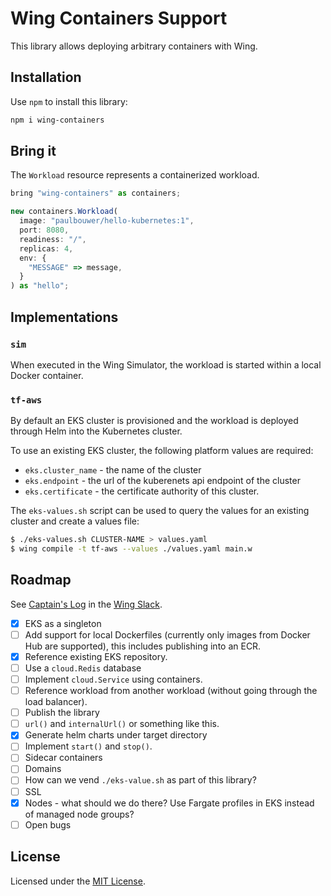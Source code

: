 # Wing Containers Support

This library allows deploying arbitrary containers with Wing.

## Installation

Use `npm` to install this library:

```sh
npm i wing-containers
```

## Bring it

The `Workload` resource represents a containerized workload.

```js
bring "wing-containers" as containers;

new containers.Workload(
  image: "paulbouwer/hello-kubernetes:1",
  port: 8080,
  readiness: "/",
  replicas: 4,
  env: {
    "MESSAGE" => message,
  }
) as "hello";
```

## Implementations

### `sim`

When executed in the Wing Simulator, the workload is started within a local Docker container.

### `tf-aws`

By default an EKS cluster is provisioned and the workload is deployed through Helm into the
Kubernetes cluster.

To use an existing EKS cluster, the following platform values are required:

* `eks.cluster_name` - the name of the cluster
* `eks.endpoint` - the url of the kuberenets api endpoint of the cluster
* `eks.certificate` - the certificate authority of this cluster.

The `eks-values.sh` script can be used to query the values for an existing cluster and create a
values file:

```sh
$ ./eks-values.sh CLUSTER-NAME > values.yaml
$ wing compile -t tf-aws --values ./values.yaml main.w
```

## Roadmap

See [Captain's Log](https://winglang.slack.com/archives/C047QFSUL5R/p1696868156845019) in the [Wing Slack](https://t.winglang.io).

- [x] EKS as a singleton
- [ ] Add support for local Dockerfiles (currently only images from Docker Hub are supported), this
      includes publishing into an ECR.
- [x] Reference existing EKS repository.
- [ ] Use a `cloud.Redis` database
- [ ] Implement `cloud.Service` using containers.
- [ ] Reference workload from another workload (without going through the load balancer).
- [ ] Publish the library
- [ ] `url()` and `internalUrl()` or something like this.
- [x] Generate helm charts under target directory
- [ ] Implement `start()` and `stop()`.
- [ ] Sidecar containers
- [ ] Domains
- [ ] How can we vend `./eks-value.sh` as part of this library?
- [ ] SSL
- [x] Nodes - what should we do there? Use Fargate profiles in EKS instead of managed node groups?
- [ ] Open bugs

## License

Licensed under the [MIT License](./LICENSE).